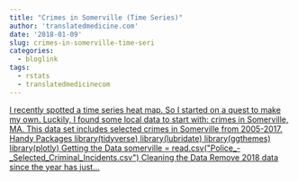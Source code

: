 ```yaml
---
title: "Crimes in Somerville (Time Series)"
author: 'translatedmedicine.com'
date: '2018-01-09'
slug: crimes-in-somerville-time-seri
categories:
  - bloglink
tags:
  - rstats
  - translatedmedicinecom
---
```


[I recently spotted a time series heat map. So I started on a quest to make my own. Luckily, I found some local data to start with: crimes in Somerville, MA. This data set includes selected crimes in Somerville from 2005-2017. Handy Packages library(tidyverse) library(lubridate) library(ggthemes) library(plotly) Getting the Data somerville = read.csv("Police_-_Selected_Criminal_Incidents.csv") Cleaning the Data Remove 2018 data since the year has just...<click to read more>](https://translatedmedicine.netlify.com/post/crimes-in-somerville-i/)

